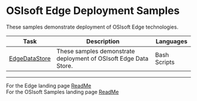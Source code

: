 # OSIsoft Edge Deployment Samples

These samples demonstrate deployment of OSIsoft Edge technologies.

| Task                              | Description                                                      | Languages    |
| --------------------------------- | ---------------------------------------------------------------- | ------------ |
| [EdgeDataStore](./EdgeDataStore/) | These samples demonstrate deployment of OSIsoft Edge Data Store. | Bash Scripts |

---

For the Edge landing page [ReadMe](../)  
For the OSIsoft Samples landing page [ReadMe](https://github.com/osisoft/OSI-Samples)
